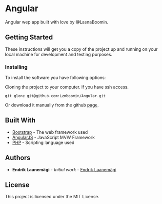 # Angular

Angular wep app built with love by @LasnaBoomin.

## Getting Started

These instructions will get you a copy of the project up and running on your local machine for development and testing purposes.


### Installing

To install the software you have following options:

Cloning the project to your computer. If you have ssh access.

```
git glone git@github.com:Lznboomin/Angular.git
```

Or download it manually from the github [page](https://github.com/Lznboomin/Angular).


## Built With

* [Bootstrap](https://getbootstrap.com/) - The web framework used
* [AngularJS](https://angularjs.org/) - JavaScript MVW Framework
* [PHP](http://php.net/) - Scripting language used


## Authors

* **Endrik Laanemägi** - *Initial work* - [Endrik Laanemägi](https://github.com/Lznboomin)


## License

This project is licensed under the MIT License.
